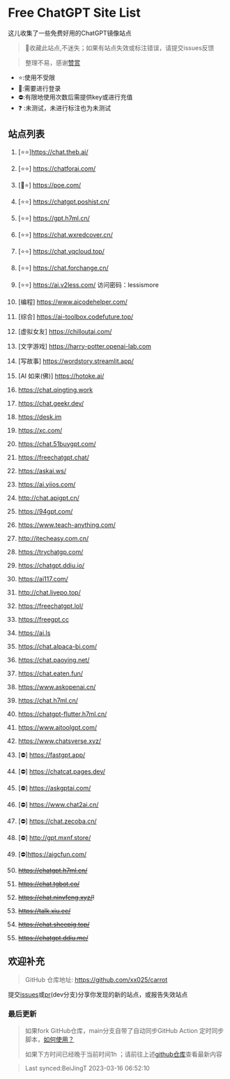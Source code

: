 # Free ChatGPT Site List

这儿收集了一些免费好用的ChatGPT镜像站点
> 🤭收藏此站点,不迷失；如果有站点失效或标注错误，请提交issues反馈

> 整理不易，感谢[赞赏](https://xx025.github.io/pages/zs/)

- ⭐:使用不受限
- 🔑:需要进行登录
- ⛔:有限地使用次数后需提供key或进行充值
- ❓ :未测试，未进行标注也为未测试

## 站点列表
1. [⭐⭐]https://chat.theb.ai/

2. [⭐⭐] https://chatforai.com/

3. [🔑⭐] https://poe.com/

4. [⭐⭐] https://chatgpt.poshist.cn/

5. [⭐⭐] https://gpt.h7ml.cn/

6. [⭐⭐] https://chat.wxredcover.cn/

7. [⭐⭐] https://chat.yqcloud.top/

8. [⭐⭐] https://chat.forchange.cn/

9. [⭐⭐] https://ai.v2less.com/ 访问密码：lessismore

10. [编程] https://www.aicodehelper.com/

11. [综合] https://ai-toolbox.codefuture.top/

12. [虚拟女友] https://chilloutai.com/

13. [文字游戏] https://harry-potter.openai-lab.com

14. [写故事] https://wordstory.streamlit.app/

15. [AI 如来(佛)] https://hotoke.ai/

16. https://chat.qingting.work

17. https://chat.geekr.dev/

18. https://desk.im

19. https://xc.com/

20. https://chat.51buygpt.com/

21. https://freechatgpt.chat/

22. https://askai.ws/

23. https://ai.yiios.com/

24. http://chat.apigpt.cn/

25. https://94gpt.com/

26. https://www.teach-anything.com/

27. http://itecheasy.com.cn/

28. https://trychatgp.com/

29. https://chatgpt.ddiu.io/

30. https://ai117.com/

31. http://chat.livepo.top/

32. https://freechatgpt.lol/

33. https://freegpt.cc

34. https://ai.ls

35. https://chat.alpaca-bi.com/

36. https://chat.paoying.net/

37. https://chat.eaten.fun/

38. https://www.askopenai.cn/

39. https://chat.h7ml.cn/

40. https://chatgpt-flutter.h7ml.cn/

41. https://www.aitoolgpt.com/

42. https://www.chatsverse.xyz/

43. [⛔] https://fastgpt.app/

44. [⛔] https://chatcat.pages.dev/

45. [⛔] https://askgptai.com/

46. [⛔] https://www.chat2ai.cn/

47. [⛔] https://chat.zecoba.cn/

48. [⛔] http://gpt.mxnf.store/

49. [⛔]https://aigcfun.com/

50. ~~https://chatgpt.h7ml.cn/~~

51. ~~https://chat.tgbot.co/~~

52. ~~https://chat.ninvfeng.xyz/!~~

53. ~~https://talk.xiu.ee/~~

54. ~~https://chat.sheepig.top/~~

55. ~~https://chatgpt.ddiu.me/~~


## 欢迎补充
>GitHub 仓库地址: https://github.com/xx025/carrot

提交[issues](https://github.com/xx025/carrot/issues)或[pr](https://github.com/xx025/carrot/blob/dev/develop.md#向dev分支提交更改)(dev分支)分享你发现的新的站点，或报告失效站点



### 最后更新
> 如果fork GitHub仓库，main分支自带了自动同步GitHub Action 定时同步脚本，[如何使用？](https://github.com/xx025/carrot/blob/dev/develop.md)
> 
> 如果下方时间已经晚于当前时间1h ；请前往上述[github仓库](https://github.com/xx025/carrot)查看最新内容
> 

>Last synced:BeiJingT 2023-03-16 06:52:10
